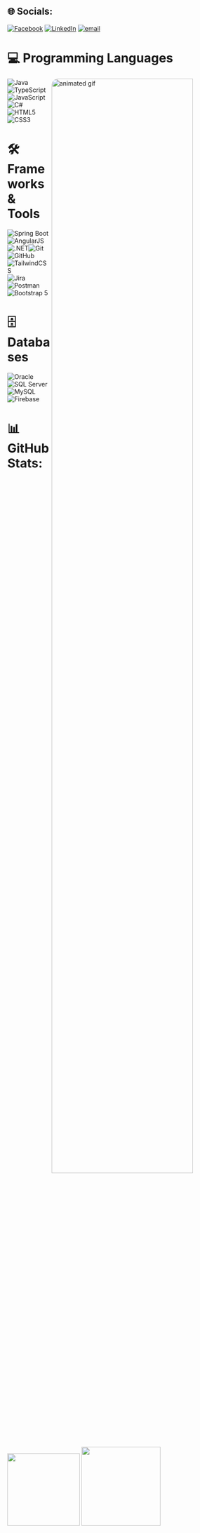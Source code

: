 
## 🌐 Socials:
[![Facebook](https://img.shields.io/badge/Facebook-%231877F2.svg?logo=Facebook&logoColor=white)](https://facebook.com/shawn.luke.5249/) [![LinkedIn](https://img.shields.io/badge/LinkedIn-%230077B5.svg?logo=linkedin&logoColor=white)](https://linkedin.com/in/luke4u) [![email](https://img.shields.io/badge/Email-D14836?logo=gmail&logoColor=white)](mailto:atoodoo04@gmail.com) 


  
# 💻 Programming Languages 

  <div style="flex: 1;">
    <img 
      src="https://media3.giphy.com/media/v1.Y2lkPTc5MGI3NjExbWxlb2NlMzZzbGZvN25mNDB0YzB6aWc3N2sxMTduMHduc3Jmdmk4ZSZlcD12MV9pbnRlcm5hbF9naWZfYnlfaWQmY3Q9Zw/ZVik7pBtu9dNS/giphy.gif" 
      alt="animated gif" 
      style="width:80%; border-radius:15px;" 
      align ="right"
    />
  </div>


<div style="display: flex; flex-wrap: wrap;">
  <img src="https://img.shields.io/badge/java-%23ED8B00.svg?style=for-the-badge&logo=openjdk&logoColor=white" alt="Java">
    <img src="https://img.shields.io/badge/typescript-%23007ACC.svg?style=for-the-badge&logo=typescript&logoColor=white" alt="TypeScript">
  <img src="https://img.shields.io/badge/javascript-%23323330.svg?style=for-the-badge&logo=javascript&logoColor=%23F7DF1E" alt="JavaScript">
  <img src="https://img.shields.io/badge/c%23-%23239120.svg?style=for-the-badge&logo=c-sharp&logoColor=white" alt="C#">
  <img src="https://img.shields.io/badge/html5-%23E34F26.svg?style=for-the-badge&logo=html5&logoColor=white" alt="HTML5">
  <img src="https://img.shields.io/badge/css3-%231572B6.svg?style=for-the-badge&logo=css3&logoColor=white" alt="CSS3">
</div>

# 🛠 Frameworks & Tools
<div style="display: flex; flex-wrap: wrap;">
  <img src="https://img.shields.io/badge/springboot-%236DB33F.svg?style=for-the-badge&logo=spring&logoColor=white" alt="Spring Boot">
  <img src="https://img.shields.io/badge/angularjs-E23237.svg?style=for-the-badge&logo=angularjs&logoColor=white" alt="AngularJS">
    <img src="https://img.shields.io/badge/.NET-68217A.svg?style=for-the-badge&logo=.net&logoColor=white" alt=".NET">
  <img src="https://img.shields.io/badge/git-F05033.svg?style=for-the-badge&logo=git&logoColor=white" alt="Git">
  <img src="https://img.shields.io/badge/github-181717.svg?style=for-the-badge&logo=github&logoColor=white" alt="GitHub">
  <img src="https://img.shields.io/badge/tailwindcss-38B2AC.svg?style=for-the-badge&logo=tailwind-css&logoColor=white" alt="TailwindCSS">
  <img src="https://img.shields.io/badge/jira-0052CC.svg?style=for-the-badge&logo=jira&logoColor=white" alt="Jira">
  <img src="https://img.shields.io/badge/postman-FF6C37.svg?style=for-the-badge&logo=postman&logoColor=white" alt="Postman">
    <img src="https://img.shields.io/badge/bootstrap-563D7C.svg?style=for-the-badge&logo=bootstrap&logoColor=white" alt="Bootstrap 5">
</div>

# 🗄 Databases
<div style="display: flex; flex-wrap: wrap;">
  <img src="https://img.shields.io/badge/oracle-F80000.svg?style=for-the-badge&logo=oracle&logoColor=white" alt="Oracle">
  <img src="https://img.shields.io/badge/sql%20server-CC2927.svg?style=for-the-badge&logo=microsoft%20sql%20server&logoColor=white" alt="SQL Server">
  <img src="https://img.shields.io/badge/mysql-4479A1.svg?style=for-the-badge&logo=mysql&logoColor=white" alt="MySQL">
  <img src="https://img.shields.io/badge/firebase-039BE5.svg?style=for-the-badge&logo=firebase&logoColor=white" alt="Firebase">
</div>

# 📊 GitHub Stats:
<div >
  <img src="https://nirzak-streak-stats.vercel.app/?user=luke4u04&theme=merko&hide_border=false" height="165">
  <img src="https://github-readme-stats.vercel.app/api/top-langs/?username=luke4u04&theme=merko&hide_border=false&include_all_commits=false&count_private=false&layout=compact" height="180">
</div>



